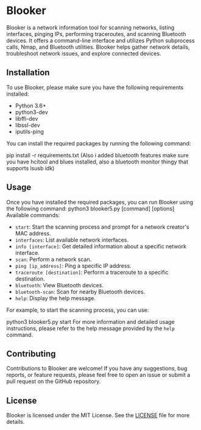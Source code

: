 # Blooker

Blooker is a network information tool for scanning networks, listing interfaces, pinging IPs, performing traceroutes, and scanning Bluetooth devices. It offers a command-line interface and utilizes Python subprocess calls, Nmap, and Bluetooth utilities. Blooker helps gather network details, troubleshoot network issues, and explore connected devices.

## Installation

To use Blooker, please make sure you have the following requirements installed:

- Python 3.6+
- python3-dev
- libffi-dev
- libssl-dev
- iputils-ping

You can install the required packages by running the following command:

pip install -r requirements.txt (Also i added bluetooth features make sure you have hcitool and blues installed, also a bluetooth monitor thingy that supports lsusb idk)
## Usage

Once you have installed the required packages, you can run Blooker using the following command:
python3 blooker5.py [command] [options] 
Available commands:

- `start`: Start the scanning process and prompt for a network creator's MAC address.
- `interfaces`: List available network interfaces.
- `info [interface]`: Get detailed information about a specific network interface.
- `scan`: Perform a network scan.
- `ping [ip_address]`: Ping a specific IP address.
- `traceroute [destination]`: Perform a traceroute to a specific destination.
- `bluetooth`: View Bluetooth devices.
- `bluetooth-scan`: Scan for nearby Bluetooth devices.
- `help`: Display the help message.

For example, to start the scanning process, you can use:

python3 blooker5.py start 
For more information and detailed usage instructions, please refer to the help message provided by the `help` command.

## Contributing

Contributions to Blooker are welcome! If you have any suggestions, bug reports, or feature requests, please feel free to open an issue or submit a pull request on the GitHub repository.

## License

Blooker is licensed under the MIT License. See the [LICENSE](LICENSE) file for more details.

